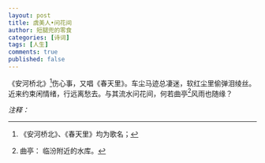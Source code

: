 ```yaml
---
layout: post
title: 虞美人•问花间
author: 短腿兜的零食
categories: [诗词]
tags: [人生]
comments: true
published: false
---
```

《安河桥北》[^fn1]伤心事，又唱《春天里》。车尘马迹总凄迷，软红尘里偷弹泪绫丝。  
近来约束闲情绪，行远离愁去。与其流水问花间，何若曲亭[^fn2]风雨也随缘？  

*注释：*  

[^fn1]: 《安河桥北》、《春天里》均为歌名；
[^fn2]: 曲亭： 临汾附近的水库。
